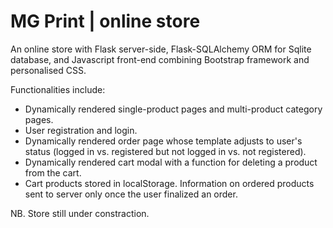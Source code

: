# MG Print | online store

An online store with Flask server-side, Flask-SQLAlchemy ORM for Sqlite database, and Javascript front-end combining Bootstrap framework and personalised CSS.  

Functionalities include:
- Dynamically rendered single-product pages and multi-product category pages.
- User registration and login.
- Dynamically rendered order page whose template adjusts to user's status (logged in vs. registered but not logged in vs. not registered).
- Dynamically rendered cart modal with a function for deleting a product from the cart.
- Cart products stored in localStorage. Information on ordered products sent to server only once the user finalized an order.

NB. Store still under constraction.
